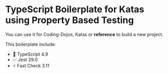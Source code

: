 # TypeScript Boilerplate for Katas using Property Based Testing

You can use it for Coding-Dojos, Katas or **reference** to build a new project.

This boilerplate include:

- 💬 TypeScript 4.9
- ✅ Jest 29.0
- ⚡️ Fast Check 3.11
